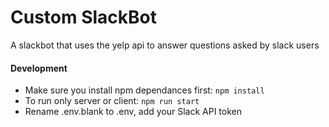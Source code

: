 # Custom SlackBot
A slackbot that uses the yelp api to answer questions asked by slack users

#### Development
* Make sure you install npm dependances first: `npm install`
* To run only server or client: `npm run start`
* Rename .env.blank to .env, add your Slack API token
